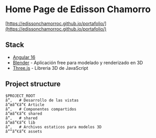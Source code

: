 # Home Page de Edisson Chamorro

[https://edissonchamorroc.github.io/portafolio/](https://edissonchamorroc.github.io/portafolio/)


## Stack

- [Angular 16](https://angular.io/)
- [Blender](https://www.blender.org/) - Aplicación free para modelado y renderizado en 3D
- [Three.js](https://threejs.org/) - Libreria 3D de JavaScript

## Project structure

```
$PROJECT_ROOT
â”‚   # Desarrollo de las vistas
â”œâ”€â”€ Article
â”‚   # Componentes compartidos
â”œâ”€â”€ shared
â”‚   # shared
â”œâ”€â”€ lib
â”‚   # Archivos estaticos para modelos 3D
â””â”€â”€ assets
```

